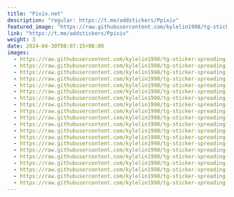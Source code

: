 ```yaml
---
title: "Pixiv.net"
description: "regular: https://t.me/addstickers/Ppixiv"
featured_image: "https://raw.githubusercontent.com/kylelin1998/tg-sticker-spreading-worldwide-images/main/img/1844669b-e89e-4593-9ba5-20528356505d.jpg"
link: "https://t.me/addstickers/Ppixiv"
weight: 3
date: 2024-04-30T08:07:15+08:00
images:
  - https://raw.githubusercontent.com/kylelin1998/tg-sticker-spreading-worldwide-images/main/img/1844669b-e89e-4593-9ba5-20528356505d.jpg
  - https://raw.githubusercontent.com/kylelin1998/tg-sticker-spreading-worldwide-images/main/img/67fe18bb-3918-42c2-aa08-f308ef696c2a.jpg
  - https://raw.githubusercontent.com/kylelin1998/tg-sticker-spreading-worldwide-images/main/img/85663123-eb92-4123-bc14-eecae8a02059.jpg
  - https://raw.githubusercontent.com/kylelin1998/tg-sticker-spreading-worldwide-images/main/img/4b9bd0bd-2ca8-43ed-8b7b-0a7308863650.jpg
  - https://raw.githubusercontent.com/kylelin1998/tg-sticker-spreading-worldwide-images/main/img/309f3afc-4cb9-4907-ab84-b0e3cb90ca75.jpg
  - https://raw.githubusercontent.com/kylelin1998/tg-sticker-spreading-worldwide-images/main/img/57a9782b-9e90-4009-92ec-fa9c02324935.jpg
  - https://raw.githubusercontent.com/kylelin1998/tg-sticker-spreading-worldwide-images/main/img/9ca885d3-ba77-4b66-800f-b7cb72621297.jpg
  - https://raw.githubusercontent.com/kylelin1998/tg-sticker-spreading-worldwide-images/main/img/269435a9-d0e6-434e-a896-cfcea09299bf.jpg
  - https://raw.githubusercontent.com/kylelin1998/tg-sticker-spreading-worldwide-images/main/img/56bf4ef8-5452-4b46-a41b-4c126b628f8f.jpg
  - https://raw.githubusercontent.com/kylelin1998/tg-sticker-spreading-worldwide-images/main/img/89f757f5-1742-4db4-8767-9a4230131948.jpg
  - https://raw.githubusercontent.com/kylelin1998/tg-sticker-spreading-worldwide-images/main/img/09562ad4-5505-4616-b12e-c6cdc53ff09d.jpg
  - https://raw.githubusercontent.com/kylelin1998/tg-sticker-spreading-worldwide-images/main/img/dae84793-6b29-4819-9a8b-05ebe67eac3a.jpg
  - https://raw.githubusercontent.com/kylelin1998/tg-sticker-spreading-worldwide-images/main/img/e71f75a8-9c14-4ea9-a409-90080473372e.jpg
  - https://raw.githubusercontent.com/kylelin1998/tg-sticker-spreading-worldwide-images/main/img/06051586-3cfe-49ca-91b9-96185ebfee1d.jpg
  - https://raw.githubusercontent.com/kylelin1998/tg-sticker-spreading-worldwide-images/main/img/b8485ecd-f81d-4de4-8feb-a06b853d04e2.jpg
  - https://raw.githubusercontent.com/kylelin1998/tg-sticker-spreading-worldwide-images/main/img/06002a98-dda4-45e0-90f5-40cf33793902.jpg
  - https://raw.githubusercontent.com/kylelin1998/tg-sticker-spreading-worldwide-images/main/img/5f8a02e2-fa2b-4c99-927f-e9083e829bba.jpg
  - https://raw.githubusercontent.com/kylelin1998/tg-sticker-spreading-worldwide-images/main/img/c10a4b78-19ae-417a-9a20-3dc2544d488a.jpg
  - https://raw.githubusercontent.com/kylelin1998/tg-sticker-spreading-worldwide-images/main/img/ace9db72-528d-4f8e-94f4-51ae98671d29.jpg
  - https://raw.githubusercontent.com/kylelin1998/tg-sticker-spreading-worldwide-images/main/img/b7247f4f-968e-462f-a4b9-4229c156164e.jpg
---
```

